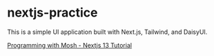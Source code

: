 # nextjs-practice

This is a simple UI application built with Next.js, Tailwind, and DaisyUI.

[Programming with Mosh - Nextjs 13 Tutorial ](https://www.youtube.com/watch?v=ZVnjOPwW4ZA)

